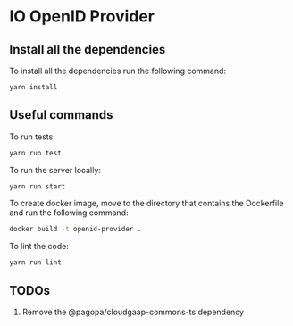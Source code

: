# IO OpenID Provider

## Install all the dependencies

To install all the dependencies run the following command:

``` sh
yarn install
```

## Useful commands

To run tests:

``` sh
yarn run test
```

To run the server locally:

``` sh
yarn run start
```

To create docker image, move to the directory that contains the Dockerfile and run the following command:

``` sh
docker build -t openid-provider .
```

To lint the code:

``` sh
yarn run lint
```

## TODOs
1. Remove the @pagopa/cloudgaap-commons-ts dependency
